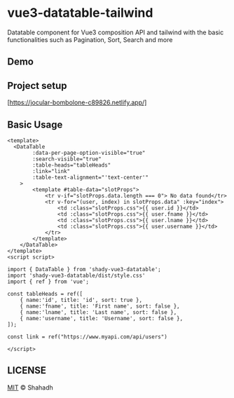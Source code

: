 # vue3-datatable-tailwind

Datatable component for Vue3 composition API and tailwind with the basic functionalities such as Pagination, Sort, Search and more


## Demo


## Project setup
[https://jocular-bombolone-c89826.netlify.app/]


## Basic Usage
```
<template>
  <DataTable 
        :data-per-page-option-visible="true"
        :search-visible="true" 
        :table-heads="tableHeads"
        :link="link"
        :table-text-alignment="'text-center'"
    > 
        <template #table-data="slotProps">
            <tr v-if="slotProps.data.length === 0"> No data found</tr>
            <tr v-for="(user, index) in slotProps.data" :key="index">
                <td :class="slotProps.css">{{ user.id }}</td>
                <td :class="slotProps.css">{{ user.fname }}</td>
                <td :class="slotProps.css">{{ user.lname }}</td>
                <td :class="slotProps.css">{{ user.username }}</td>
            </tr>
        </template>
    </DataTable>
</template>
<script script>

import { DataTable } from 'shady-vue3-datatable';
import 'shady-vue3-datatable/dist/style.css'
import { ref } from 'vue';

const tableHeads = ref([
    { name:'id', title: 'id', sort: true },
    { name:'fname', title: 'First name', sort: false },
    { name:'lname', title: 'Last name', sort: false },
    { name:'username', title: 'Username', sort: false },
]);

const link = ref("https://www.myapi.com/api/users")

</script>
```


## LICENSE

[MIT](https://choosealicense.com/licenses/mit/) © Shahadh